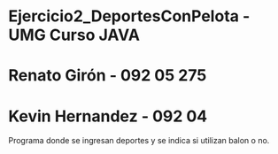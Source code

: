 # Ejercicio2_DeportesConPelota - UMG Curso JAVA
# Renato Girón - 092 05 275 
# Kevin Hernandez - 092 04 

Programa donde se ingresan deportes y se indica si utilizan balon o no.
